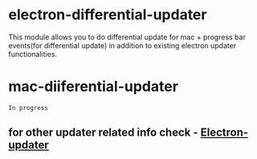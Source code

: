 # electron-differential-updater

This module allows you to do differential update for mac + progress bar events(for differential update) in addition to existing electron updater functionalities.

# mac-diiferential-updater

`In progress`

## for other updater related info check - [Electron-updater](https://github.com/electron-userland/electron-builder/tree/master/packages/electron-updater)
